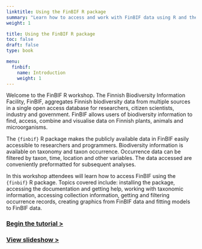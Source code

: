 ```yaml
---
linktitle: Using the FinBIF R package
summary: "Learn how to access and work with FinBIF data using R and the {finbif} package"
weight: 1

title: Using the FinBIF R package
toc: false
draft: false
type: book

menu:
  finbif:
    name: Introduction
    weight: 1
---
```


Welcome to the FinBIF R workshop. The Finnish Biodiversity Information Facility,
FinBIF, aggregates Finnish biodiversity data from multiple sources in a single
open access database for researchers, citizen scientists, industry and
government. FinBIF allows users of biodiversity information to find, access,
combine and visualise data on Finnish plants, animals and microorganisms.

The `{finbif}` R package makes the publicly available data in FinBIF easily
accessible to researchers and programmers. Biodiversity information is
available on taxonomy and taxon occurrence. Occurrence data can be filtered by
taxon, time, location and other variables. The data accessed are conveniently
preformatted for subsequent analyses.

In this workshop attendees will learn how to access FinBIF using the `{finbif}` R
package. Topics covered include: installing the package, accessing the
documentation and getting help, working with taxonomic information, accessing
collection information, getting and filtering occurrence records, creating
graphics from FinBIF data and fitting models to FinBIF data.

### [Begin the tutorial __>__](/tutorials/finbif/installation/)
### [View slideshow __>__](/slides/finbif/)
